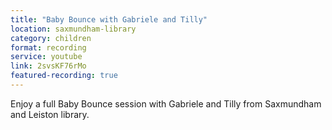 ```yaml
---
title: "Baby Bounce with Gabriele and Tilly"
location: saxmundham-library
category: children
format: recording
service: youtube
link: 2svsKF76rMo
featured-recording: true
---
```


Enjoy a full Baby Bounce session with Gabriele and Tilly from Saxmundham and Leiston library.
